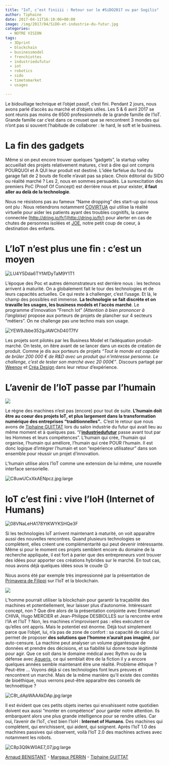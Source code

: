 ```yaml
---
title: "IoT, c’est finiiii : Retour sur le #SiDO2017 vu par Sogilis"
author: Tiphaine
date: 2017-04-11T16:10:06+00:00
image: /img/2017/04/SiDO-et-industrie-du-futur.jpg
categories:
  - NOTRE VISION
tags:
  - 3Dprint
  - blockchain
  - businessmodel
  - frenchiottes
  - industriedufutur
  - iot
  - robotics
  - sido
  - timetomarket
  - usages

---
```

Le bidouillage technique et l’objet passif, c’est fini. Pendant 2 jours, nous avons parlé d’accès au marché et d’objets utiles. Les 5 & 6 avril 2017 se sont réunis pas moins de 6500 professionnels de la grande famille de l’IoT. Grande famille car c’est dans ce creuset que se rencontrent 3 mondes qui n’ont pas si souvent l’habitude de collaborer : le hard, le soft et le business.

# La fin des gadgets

Même si on peut encore trouver quelques “gadgets”, la startup valley accueillait des projets relativement matures, c’est à dire qui ont compris POURQUOI et À QUI leur produit est destiné. L’idée farfelue du fond du garage fait de 2 bouts de ficelle n’avait pas sa place. Choix éditorial du SIDO ou réalité marché ? Les 2, nous en sommes persuadés. La surexcitation des premiers PoC (Proof Of Concept) est derrière nous et pour exister, **il faut aller au delà de la technologie**.

Nous ne résistons pas au fameux “Name dropping” des start-up qui nous ont plu : Nous retiendrons notamment [COVIRTUA](http://www.covirtua.com) qui utilise la réalité virtuelle pour aider les patients ayant des troubles cognitifs, la canne connectée [http://dring.io/fr/](http://dring.io/fr/) pour alerter en cas de chutes de personnes isolées et [JOE][1], notre petit coup de coeur, à destination des enfants.

# L’IoT n’est plus une fin : c’est un moyen

![LU4Y5Dda6TYfAfDyTaM9Y1T1](/img/2017/04/LU4Y5Dda6TYfAfDyTaM9Y1T1-1024x605.jpg)

L’époque des Poc et autres démonstrateurs est derrière nous : les technos arrivent à maturité. On a globalement fait le tour des technologies et de leurs capacités actuelles. Ce qui reste à challenger, c’est l’usage. Et là, le champ des possibles est immense. **La technologie se fait discrète et on travaille les usages, les business models et l’accès marché**. Le programme d’innovation “French Iot” _(Attention à bien prononcer à l’anglaise)_ propose aux porteurs de projets de plancher sur 4 secteurs “métiers”. On ne challenge pas une techno mais son usage.

![YEW9Jbbe352gJAWChD40T7fV](/img/2017/04/YEW9Jbbe352gJAWChD40T7fV-e1491924306419-1024x618.jpg)

Les projets sont pilotés par les Business Model et l’adéquation produit-marché. On teste, on itère avant de se lancer dans un excès de création de produit. Comme je dis aux porteurs de projets _“Tout le monde est capable de brûler 200 000 € de R&D avec un produit qui n'intéresse personne. Le challenge, c’est de tester son marché avec 20 000€”_. Discours partagé par [Weenov](http://weenov.com) et [Créa Design](http://www.crea-design.fr/) dans leur retour d’expérience.

# L’avenir de l’IoT passe par l’humain

![](/img/2017/04/C8qSv9rXUAEmA1e.jpglarge-1024x653.jpeg)

Le règne des machines n’est pas (encore) pour tout de suite. **L’humain doit être au coeur des projets IoT, et plus largement dans la transformation numérique des entreprises “traditionnelles”.**. C’est le retour que nous avons de [Tiphaine GUITTAT](https://twitter.com/TiphaineG_inno/status/849611373533433856) lors du salon industrie du futur qui avait lieu au même moment et à quelques pas. “l'[**industriedufutur**](https://twitter.com/hashtag/industriedufutur?src=hash) passe avant tout par les Hommes et leurs compétences”. L’humain qui crée, l’humain qui organise, l’humain qui améliore, l’humain qui crée POUR l’humain. Il est donc logique d’intégrer l’humain et son “expérience utilisateur” dans son ensemble pour réussir un projet d’innovation.

L’humain utilise alors l’IoT comme une extension de lui même, une nouvelle interface sensorielle.

![C8uwUCxXkAENpcz.jpg:large](/img/2017/04/C8uwUCxXkAENpcz.jpglarge-1024x635.jpeg)

# IoT c’est fini : vive l’IoH (Internet of Humans)

![08VNaLeHA178YtKWYKSHQe3F](/img/2017/04/08VNaLeHA178YtKWYKSHQe3F-e1491924480162-1024x641.jpg)

Si les technologies IoT arrivent maintenant à maturité, on voit apparaître aussi des nouvelles rencontres. Quand plusieurs technologies se complètent, elles créent une complémentarité qui peut devenir intéressante. Même si pour le moment ces projets semblent encore du domaine de la recherche appliquée, il est fort à parier que des entrepreneurs vont trouver des idées pour apporter ces créations hybrides sur le marché. En tout cas, nous avons déjà quelques idées sous le coude 😉

Nous avons été par exemple très impressionné par la présentation de [Primavera de Filippi](https://www.linkedin.com/mynetwork/invite-sent/primavera-de-filippi-07558536/) sur l’IoT et la blockchain.

![](/img/2017/04/BXK36eAVfHS8KA9SAUFLCd5U-1024x625.jpg)

L’homme pourrait utiliser la blockchain pour garantir la traçabilité des machines et potentiellement, leur laisser plus d’autonomie. Intéressant concept, non ? Que dire alors de la présentation conjointe avec Emmanuel CHIVA, Hugo MERCIER et Jean-Philippe DESBIOLLES sur la rencontre entre l’IA et l’IoT ? Non, les machines n’improvisent pas : elles exécutent ce qu’elles ont appris. Mais le potentiel est énorme. Déjà tout simplement parce que l’objet, lui, n’a pas de zone de confort : sa capacité de calcul lui permet de proposer **des solutions que l’homme n’aurait pas imaginé**, par auto-censure. La machine peut analyser un volume gigantesque de données et prendre des décisions, et sa fiabilité lui donne toute légitimité pour agir. Que ce soit dans le domaine médical avec Rythm ou de la défense avec [Agueris](https://www.agueris.com/), ce qui semblait être de la fiction il y a encore quelques années semble maintenant être une réalité. Problème éthique ? Peut-être … Voyons déjà si ces technologies font leurs preuves et rencontrent un marché. Mais de la même manière qu’il existe des comités de bioéthique, nous verrons peut-être apparaître des conseils de technoétique ?

![C8t_dApWAAAkDAp.jpg:large](/img/2017/04/C8t_dApWAAAkDAp.jpglarge-1024x700.jpeg)

Il est évident que ces petits objets inertes qui envahissent notre quotidien doivent eux aussi “monter en compétence” pour garder notre attention. Ils embarquent alors une plus grande intelligence pour se rendre utiles. Car oui, l’avenir de l’IoT, c’est bien l’IoH : **Internet of Humans**. Des machines qui complètent, qui enrichissent, qui aident, qui soignent. Après l’IoT 1.0 des machines passives qui observent, voilà l’IoT 2.0 des machines actives avec notamment les robots.

![C8p3Q9kW0AE7_07.jpg:large](/img/2017/04/C8p3Q9kW0AE7_07.jpglarge-1024x684.jpeg)

[Arnaud BENISTANT](https://www.linkedin.com/in/arnaud-benistant/) - [Margaux PERRIN](https://www.linkedin.com/in/margaux-perrin-264aa250/) - [Tiphaine GUITTAT](https://www.linkedin.com/in/tiphaineguittat/)

[1]: http://www.projetjoe.com
